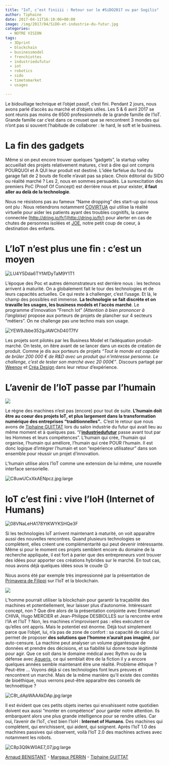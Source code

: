 ```yaml
---
title: "IoT, c’est finiiii : Retour sur le #SiDO2017 vu par Sogilis"
author: Tiphaine
date: 2017-04-11T16:10:06+00:00
image: /img/2017/04/SiDO-et-industrie-du-futur.jpg
categories:
  - NOTRE VISION
tags:
  - 3Dprint
  - blockchain
  - businessmodel
  - frenchiottes
  - industriedufutur
  - iot
  - robotics
  - sido
  - timetomarket
  - usages

---
```

Le bidouillage technique et l’objet passif, c’est fini. Pendant 2 jours, nous avons parlé d’accès au marché et d’objets utiles. Les 5 & 6 avril 2017 se sont réunis pas moins de 6500 professionnels de la grande famille de l’IoT. Grande famille car c’est dans ce creuset que se rencontrent 3 mondes qui n’ont pas si souvent l’habitude de collaborer : le hard, le soft et le business.

# La fin des gadgets

Même si on peut encore trouver quelques “gadgets”, la startup valley accueillait des projets relativement matures, c’est à dire qui ont compris POURQUOI et À QUI leur produit est destiné. L’idée farfelue du fond du garage fait de 2 bouts de ficelle n’avait pas sa place. Choix éditorial du SIDO ou réalité marché ? Les 2, nous en sommes persuadés. La surexcitation des premiers PoC (Proof Of Concept) est derrière nous et pour exister, **il faut aller au delà de la technologie**.

Nous ne résistons pas au fameux “Name dropping” des start-up qui nous ont plu : Nous retiendrons notamment [COVIRTUA](http://www.covirtua.com) qui utilise la réalité virtuelle pour aider les patients ayant des troubles cognitifs, la canne connectée [http://dring.io/fr/](http://dring.io/fr/) pour alerter en cas de chutes de personnes isolées et [JOE][1], notre petit coup de coeur, à destination des enfants.

# L’IoT n’est plus une fin : c’est un moyen

![LU4Y5Dda6TYfAfDyTaM9Y1T1](/img/2017/04/LU4Y5Dda6TYfAfDyTaM9Y1T1-1024x605.jpg)

L’époque des Poc et autres démonstrateurs est derrière nous : les technos arrivent à maturité. On a globalement fait le tour des technologies et de leurs capacités actuelles. Ce qui reste à challenger, c’est l’usage. Et là, le champ des possibles est immense. **La technologie se fait discrète et on travaille les usages, les business models et l’accès marché**. Le programme d’innovation “French Iot” _(Attention à bien prononcer à l’anglaise)_ propose aux porteurs de projets de plancher sur 4 secteurs “métiers”. On ne challenge pas une techno mais son usage.

![YEW9Jbbe352gJAWChD40T7fV](/img/2017/04/YEW9Jbbe352gJAWChD40T7fV-e1491924306419-1024x618.jpg)

Les projets sont pilotés par les Business Model et l’adéquation produit-marché. On teste, on itère avant de se lancer dans un excès de création de produit. Comme je dis aux porteurs de projets _“Tout le monde est capable de brûler 200 000 € de R&D avec un produit qui n'intéresse personne. Le challenge, c’est de tester son marché avec 20 000€”_. Discours partagé par [Weenov](http://weenov.com) et [Créa Design](http://www.crea-design.fr/) dans leur retour d’expérience.

# L’avenir de l’IoT passe par l’humain

![](/img/2017/04/C8qSv9rXUAEmA1e.jpglarge-1024x653.jpeg)

Le règne des machines n’est pas (encore) pour tout de suite. **L’humain doit être au coeur des projets IoT, et plus largement dans la transformation numérique des entreprises “traditionnelles”.**. C’est le retour que nous avons de [Tiphaine GUITTAT](https://twitter.com/TiphaineG_inno/status/849611373533433856) lors du salon industrie du futur qui avait lieu au même moment et à quelques pas. “l'[**industriedufutur**](https://twitter.com/hashtag/industriedufutur?src=hash) passe avant tout par les Hommes et leurs compétences”. L’humain qui crée, l’humain qui organise, l’humain qui améliore, l’humain qui crée POUR l’humain. Il est donc logique d’intégrer l’humain et son “expérience utilisateur” dans son ensemble pour réussir un projet d’innovation.

L’humain utilise alors l’IoT comme une extension de lui même, une nouvelle interface sensorielle.

![C8uwUCxXkAENpcz.jpg:large](/img/2017/04/C8uwUCxXkAENpcz.jpglarge-1024x635.jpeg)

# IoT c’est fini : vive l’IoH (Internet of Humans)

![08VNaLeHA178YtKWYKSHQe3F](/img/2017/04/08VNaLeHA178YtKWYKSHQe3F-e1491924480162-1024x641.jpg)

Si les technologies IoT arrivent maintenant à maturité, on voit apparaître aussi des nouvelles rencontres. Quand plusieurs technologies se complètent, elles créent une complémentarité qui peut devenir intéressante. Même si pour le moment ces projets semblent encore du domaine de la recherche appliquée, il est fort à parier que des entrepreneurs vont trouver des idées pour apporter ces créations hybrides sur le marché. En tout cas, nous avons déjà quelques idées sous le coude 😉

Nous avons été par exemple très impressionné par la présentation de [Primavera de Filippi](https://www.linkedin.com/mynetwork/invite-sent/primavera-de-filippi-07558536/) sur l’IoT et la blockchain.

![](/img/2017/04/BXK36eAVfHS8KA9SAUFLCd5U-1024x625.jpg)

L’homme pourrait utiliser la blockchain pour garantir la traçabilité des machines et potentiellement, leur laisser plus d’autonomie. Intéressant concept, non ? Que dire alors de la présentation conjointe avec Emmanuel CHIVA, Hugo MERCIER et Jean-Philippe DESBIOLLES sur la rencontre entre l’IA et l’IoT ? Non, les machines n’improvisent pas : elles exécutent ce qu’elles ont appris. Mais le potentiel est énorme. Déjà tout simplement parce que l’objet, lui, n’a pas de zone de confort : sa capacité de calcul lui permet de proposer **des solutions que l’homme n’aurait pas imaginé**, par auto-censure. La machine peut analyser un volume gigantesque de données et prendre des décisions, et sa fiabilité lui donne toute légitimité pour agir. Que ce soit dans le domaine médical avec Rythm ou de la défense avec [Agueris](https://www.agueris.com/), ce qui semblait être de la fiction il y a encore quelques années semble maintenant être une réalité. Problème éthique ? Peut-être … Voyons déjà si ces technologies font leurs preuves et rencontrent un marché. Mais de la même manière qu’il existe des comités de bioéthique, nous verrons peut-être apparaître des conseils de technoétique ?

![C8t_dApWAAAkDAp.jpg:large](/img/2017/04/C8t_dApWAAAkDAp.jpglarge-1024x700.jpeg)

Il est évident que ces petits objets inertes qui envahissent notre quotidien doivent eux aussi “monter en compétence” pour garder notre attention. Ils embarquent alors une plus grande intelligence pour se rendre utiles. Car oui, l’avenir de l’IoT, c’est bien l’IoH : **Internet of Humans**. Des machines qui complètent, qui enrichissent, qui aident, qui soignent. Après l’IoT 1.0 des machines passives qui observent, voilà l’IoT 2.0 des machines actives avec notamment les robots.

![C8p3Q9kW0AE7_07.jpg:large](/img/2017/04/C8p3Q9kW0AE7_07.jpglarge-1024x684.jpeg)

[Arnaud BENISTANT](https://www.linkedin.com/in/arnaud-benistant/) - [Margaux PERRIN](https://www.linkedin.com/in/margaux-perrin-264aa250/) - [Tiphaine GUITTAT](https://www.linkedin.com/in/tiphaineguittat/)

[1]: http://www.projetjoe.com
